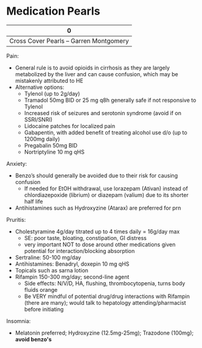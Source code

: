 # Medication Pearls

| 0                                      |
|----------------------------------------|
| Cross Cover Pearls – Garren Montgomery |

Pain:

-   General rule is to avoid opioids in cirrhosis as they are largely
    metabolized by the liver and can cause confusion, which may be
    mistakenly attributed to HE
-   Alternative options:
    -   Tylenol (up to 2g/day)
    -   Tramadol 50mg BID or 25 mg q8h generally safe if not responsive
        to Tylenol
    -   Increased risk of seizures and serotonin syndrome (avoid if on
        SSRI/SNRI)
    -   Lidocaine patches for localized pain
    -   Gabapentin, with added benefit of treating alcohol use d/o (up
        to 1200mg daily)
    -   Pregabalin 50mg BID
    -   Nortriptyline 10 mg qHS

Anxiety:

-   Benzo’s should generally be avoided due to their risk for causing
    confusion
    -   If needed for EtOH withdrawal, use lorazepam (Ativan) instead of
        chlordiazepoxide (librium) or diazepam (valium) due to its
        shorter half life
-   Antihistamines such as Hydroxyzine (Atarax) are preferred for prn

Pruritis:

-   Cholestyramine 4g/day titrated up to 4 times daily = 16g/day max
    -   SE: poor taste, bloating, constipation, GI distress
    -   very important NOT to dose around other medications given
        potential for interaction/blocking absorption
-   Sertraline: 50-100 mg/day
-   Antihistamines: Benadryl, doxepin 10 mg qHS
-   Topicals such as sarna lotion
-   Rifampin 150-300 mg/day; second-line agent
    -   Side effects: N/V/D, HA, flushing, thrombocytopenia, turns body
        fluids orange
    -   Be VERY mindful of potential drug/drug interactions with
        Rifampin (there are many); would talk to hepatology
        attending/pharmacist before initiating

Insomnia:

-   Melatonin preferred; Hydroxyzine (12.5mg-25mg); Trazodone (100mg);
    **avoid benzo's**
